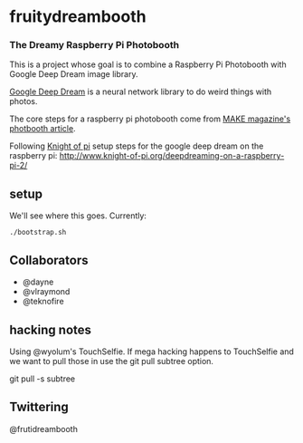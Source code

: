 # fruitydreambooth

### The Dreamy Raspberry Pi Photobooth

This is a project whose goal is to combine a Raspberry Pi Photobooth with Google Deep Dream image library.

[Google Deep Dream](https://github.com/google/deepdream) is a neural network library to do weird things with photos.

The core steps for a raspberry pi photobooth come from [MAKE magazine's photbooth article](http://makezine.com/projects/raspberry-pi-photo-booth/).

Following [Knight of pi](http://www.knight-of-pi.org) setup steps for the google deep dream on the raspberry pi:
http://www.knight-of-pi.org/deepdreaming-on-a-raspberry-pi-2/

## setup

We'll see where this goes.  Currently:

    ./bootstrap.sh


## Collaborators

* @dayne
* @vlraymond
* @teknofire

## hacking notes

Using @wyolum's TouchSelfie. If mega hacking happens to TouchSelfie and we want to pull those in use the git pull subtree option.

   git pull -s subtree
   
## Twittering
 
 @frutidreambooth
 
